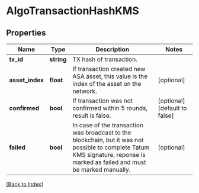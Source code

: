 # AlgoTransactionHashKMS

## Properties

Name | Type | Description | Notes
------------ | ------------- | ------------- | -------------
**tx_id** | **string** | TX hash of transaction. |
**asset_index** | **float** | If transaction created new ASA asset, this value is the index of the asset on the network. | [optional]
**confirmed** | **bool** | If transaction was not confirmed within 5 rounds, result is false. | [optional] [default to false]
**failed** | **bool** | In case of the transaction was broadcast to the blockchain, but it was not possible to complete Tatum KMS signature, reponse is marked as failed and must be marked manually. | [optional]

[[Back to Index]](../index.md)
